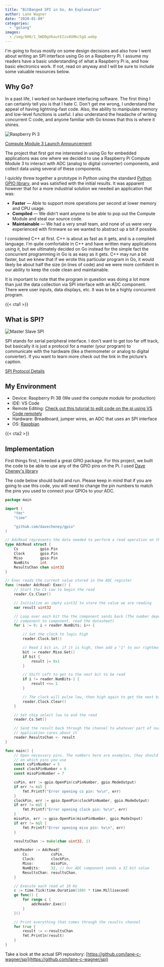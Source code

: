 ```yaml
---
title: "BitBanged SPI in Go, An Explanation"
author: Lane Wagner
date: "2020-01-09"
categories: 
  - "golang"
images:
  - /img/800/1_5WD0gV6autEIzv8GMkc5gQ.webp
---
```


I'm going to focus mostly on some design decisions and also how I went about writing an SPI interface using Go on a Raspberry Pi. I assume my readers have a basic understanding of what a Raspberry Pi is, and how basic electronics work. If not, read on anyway and I will be sure to include some valuable resources below.

## Why Go?

In a past life, I worked on hardware interfacing software. The first thing I can certainly tell you is that I hate C. Don't get me wrong, I understand the appeal of having lightning-fast code. Also, the ability to manipulate memory and low-level functions is useful. I also understand the headache of writing concurrent C code, and anyone familiar with Go knows that this is where it shines.

![Raspberry Pi 3](/img/800/1_l-OnL3gWfBBOTceP8V-vXw.jpeg)

[Compute Module 3 Launch Announcement](https://www.raspberrypi.org/blog/compute-module-3-launch/)

The project that first got me interested in using Go for embedded applications was one where we decided to use a Raspberry Pi Compute Module 3 to interact with ADC (analog to digital converter) components, and collect data using several of these components.

I quickly threw together a prototype in Python using the standard [Python GPIO library](https://pypi.org/project/RPi.GPIO/), and was satisfied with the initial results. It was apparent however that for a more industrial solution we needed an application that was:

- **Faster** — Able to support more operations per second at lower memory and CPU usage.
- **Compiled** — We didn't want anyone to be able to pop out the Compute Module and steal our source code.
- **Maintainable** — We had a very small team, and none of us were very experienced with firmware so we wanted to abstract up a bit if possible.

I considered C++ at first. C++ is about as fast as it gets, and is a compiled language. I'm quite comfortable in C++ and have written many applications using it, but we ultimately decided on Go instead for the simple fact the concurrent programming in Go is as easy as it gets. C++ may run a bit faster, but we knew that if we wrote this particular program in Go, it would likely be about half the size (in lines of code) and we were more confident in our ability to keep the code clean and maintainable.

It is important to note that the program in question was doing a lot more than just the data collection via SPI interface with an ADC component. There were user inputs, data displays, etc. It was to be a highly concurrent program.

{{< cta1 >}}

## What is SPI?

![Master Slave SPI](/img/800/1_5WD0gV6autEIzv8GMkc5gQ.png)

SPI stands for serial peripheral interface. I don't want to get too far off track, but basically it is just a protocol for a master (your program) to communicate with the hardware (like a thermometer or analog to digital converter). If you want to learn more check out the link in the picture's caption.

[SPI Protocol Details](http://www.circuitbasics.com/basics-of-the-spi-communication-protocol/)

## My Environment

- Device: Raspberry Pi 3B (We used the compute module for production)
- IDE: VS Code
- Remote Editing: [Check out this tutorial to edit code on the pi using VS Code remotely](https://blog.technologee.co.uk/remote-editing-using-vs-code/)
- Hardware: Breadboard, jumper wires, an ADC that uses an SPI interface
- OS: [Raspbian](https://www.raspberrypi.org/downloads/)

{{< cta2 >}}

## Implementation

First things first, I needed a great GPIO package. For this project, we built the code to be able to use any of the GPIO pins on the Pi. I used [Dave Cheney's library](https://github.com/davecheney/gpio)

The code below should build and run. Please keep in mind that if you are going to use this code, you will need to change the pin numbers to match the pins you used to connect your GPIOs to your ADC.

```go
package main

import (
	"fmt"
	"time"

	"github.com/davecheney/gpio"
)

// AdcRead represents the data needed to perform a read operation on the ADC component
type AdcRead struct {
	Cs          gpio.Pin
	Clock       gpio.Pin
	Miso        gpio.Pin
	NumBits     int
	ResultsChan chan uint32
}

// Exec reads the current value stored in the ADC register
func (reader AdcRead) Exec() {
	// Start the CS Low to begin the read
	reader.Cs.Clear()

	// Initialize an impty uint32 to store the value we are reading
	var result uint32

	// Loop over each bit the the component sends back (The number depends varies from
	// component to component, read the datasheet)
	for i := 0; i < reader.NumBits; i++ {

		// Set the clock to logic high
		reader.Clock.Set()

		// Read 1 bit in, if it is high, then add a "1" to our rightmost bit
		bit := reader.Miso.Get()
		if bit {
			result |= 0x1
		}

		// Shift Left to get to the next bit to be read
		if i != reader.NumBits-1 {
			result <<= 1
		}

		// The clock will pulse low, then high again to get the next bit
		reader.Clock.Clear()
	}

	// Set chip select low to end the read
	reader.Cs.Set()

	// Send the result back through the channel to whatever part of our
	// application cares about it
	reader.ResultsChan <- result
}

func main() {
	// Open necessary pins. The numbers here are examples, they should be changed based
	// on which pins you use
	const csPinNumber = 5
	const clockPinNumber = 6
	const misoPinNumber = 7

	csPin, err := gpio.OpenPin(csPinNumber, gpio.ModeOutput)
	if err != nil {
		fmt.Printf("Error opening cs pin: %v\n", err)
	}
	clockPin, err := gpio.OpenPin(clockPinNumber, gpio.ModeOutput)
	if err != nil {
		fmt.Printf("Error opening clock pin: %v\n", err)
	}
	misoPin, err := gpio.OpenPin(misoPinNumber, gpio.ModeInput)
	if err != nil {
		fmt.Printf("Error opening miso pin: %v\n", err)
	}

	resultsChan := make(chan uint32, 1)

	adcReader := AdcRead{
		Cs:          csPin,
		Clock:       clockPin,
		Miso:        misoPin,
		NumBits:     32, // Our ADC component sends a 32 bit value
		ResultsChan: resultsChan,
	}

	// Execute each read at 10 Hz
	c := time.Tick(time.Duration(100) * time.Millisecond)
	go func() {
		for range c {
			adcReader.Exec()
		}
	}()

	// Print everything that comes through the results channel
	for true {
		result := <-resultsChan
		fmt.Println(result)
	}
}
```

Take a look at the actual SPI repository: [https://github.com/lane-c-wagner/spi](https://github.com/lane-c-wagner/spi)
